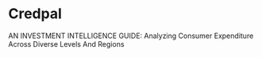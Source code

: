 # Credpal
AN INVESTMENT INTELLIGENCE GUIDE: Analyzing Consumer Expenditure Across Diverse Levels And Regions
